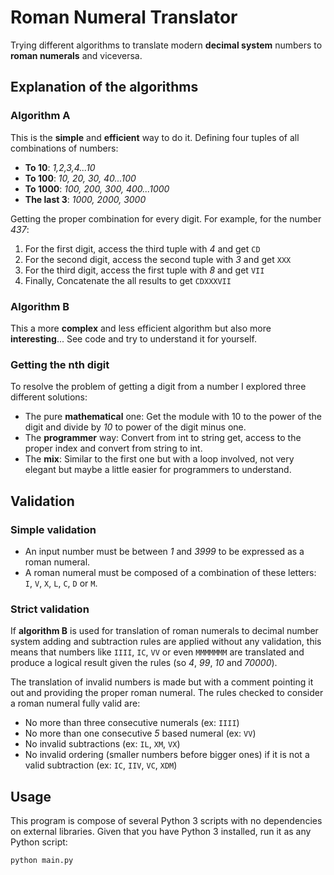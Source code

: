 # Roman Numeral Translator
Trying different algorithms to translate modern **decimal system** numbers to **roman numerals** and viceversa.
## Explanation of the algorithms
### Algorithm A
This is the **simple** and **efficient** way to do it. Defining four tuples of all combinations of numbers:
- **To 10**: *1,2,3,4...10*
- **To 100**: *10, 20, 30, 40...100*
- **To 1000**: *100, 200, 300, 400...1000*
- **The last 3**: *1000, 2000, 3000*

Getting the proper combination for every digit. For example, for the number *437*:
1. For the first digit, access the third tuple with *4* and get `CD`
2. For the second digit, access the second tuple with *3* and get `XXX`
3. For the third digit, access the first tuple with *8* and get `VII`
4. Finally, Concatenate the all results to get `CDXXXVII`

### Algorithm B
This a more **complex** and less efficient algorithm but also more **interesting**... See code and try to understand it for yourself.

### Getting the nth digit
To resolve the problem of getting a digit from a number I explored three different solutions: 
- The pure **mathematical** one: Get the module with 10 to the power of the digit and divide by *10* to power of the digit minus one.
- The **programmer** way: Convert from int to string get, access to the proper index and convert from string to int.
- The **mix**: Similar to the first one but with a loop involved, not very elegant but maybe a little easier for programmers to understand.

## Validation
### Simple validation
- An input number must be between *1* and *3999* to be expressed as a roman numeral.
- A roman numeral must be composed of a combination of these letters: `I`, `V`, `X`, `L`, `C`, `D` or `M`.

### Strict validation
If **algorithm B** is used for translation of roman numerals to decimal number system adding and subtraction rules are applied without any validation, this means that numbers like `IIII`, `IC`, `VV` or even `MMMMMMM` are translated and produce a logical result given the rules (so *4*, *99*, *10* and *70000*).

The translation of invalid numbers is made but with a comment pointing it out and providing the proper roman numeral. The rules checked to consider a roman numeral fully valid are:
- No more than three consecutive numerals (ex: `IIII`)
- No more than one consecutive *5* based numeral (ex: `VV`)
- No invalid subtractions (ex: `IL`, `XM`, `VX`)
- No invalid ordering (smaller numbers before bigger ones) if it is not a valid subtraction (ex: `IC`, `IIV`, `VC`, `XDM`)

## Usage
This program is compose of several Python 3 scripts with no dependencies on external libraries. 
Given that you have Python 3 installed, run it as any Python script:
```
python main.py
```
